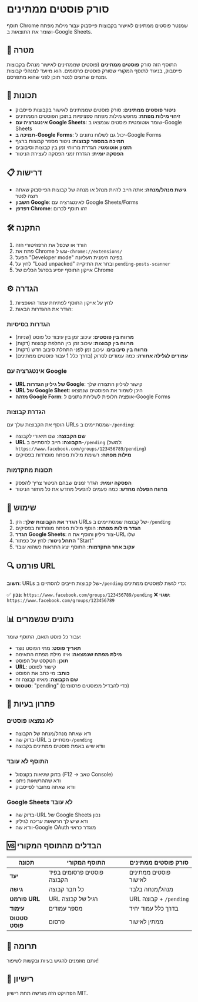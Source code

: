 # סורק פוסטים ממתינים

תוסף Chrome שמנטר פוסטים ממתינים לאישור בקבוצות פייסבוק עבור מילות מפתח ושומר את התוצאות ב-Google Sheets.

## 🎯 מטרה

התוסף הזה סורק **פוסטים ממתינים** (פוסטים שממתינים לאישור מנהל) בקבוצות פייסבוק, בניגוד לתוסף המקורי שסורק פוסטים פרסומים. הוא מיועד למנהלי קבוצות ומנחים שרוצים לנטר תוכן לפני שהוא מתפרסם.

## 🚀 תכונות

- **ניטור פוסטים ממתינים**: סורק פוסטים שממתינים לאישור בקבוצות פייסבוק
- **זיהוי מילות מפתח**: מחפש מילות מפתח ספציפיות בתוכן הפוסטים הממתינים
- **אינטגרציה עם Google Sheets**: שומר אוטומטית פוסטים שנמצאו ב-Google Sheets
- **תמיכה ב-Google Forms**: יכול גם לשלוח נתונים ל-Google Forms
- **תמיכה במספר קבוצות**: ניטור מספר קבוצות ברצף
- **תזמון אוטומטי**: הגדרת מרווחי זמן בין קבוצות וסיבובים
- **הפסקה יומית**: הגדרת זמני הפסקה לעצירת הניטור

## 📋 דרישות

- **גישת מנהל/מנחה**: אתה חייב להיות מנהל או מנחה של קבוצות הפייסבוק שאתה רוצה לנטר
- **חשבון Google**: לאינטגרציה עם Google Sheets/Forms
- **דפדפן Chrome**: זהו תוסף לכרום

## 🛠️ התקנה

1. הורד או שכפל את הרפוזיטורי הזה
2. פתח את Chrome וגש ל-`chrome://extensions/`
3. הפעל "Developer mode" בפינה הימנית העליונה
4. לחץ על "Load unpacked" ובחר את התיקייה `pending-posts-scanner`
5. אייקון התוסף יופיע בסרגל הכלים של Chrome

## ⚙️ הגדרה

1. לחץ על אייקון התוסף לפתיחת עמוד האופציות
2. הגדר את ההגדרות הבאות:

### הגדרות בסיסיות
- **מרווח בין פוסטים**: עיכוב זמן בין עיבוד כל פוסט (שניות)
- **מרווח בין קבוצות**: עיכוב זמן בין החלפת קבוצות (דקות)
- **מרווח בין סיבובים**: עיכוב זמן לפני התחלת סיבוב חדש (דקות)
- **עמודים לגלילה אחורה**: כמה עמודים לסרוק (בדרך כלל 1 עבור פוסטים ממתינים)

### אינטגרציה עם Google
- **URL של גיליון הגדרות Google**: קישור לגיליון התצורה שלך
- **URL של Google Sheet**: היכן לשמור את הפוסטים שנמצאו
- **מזהה Google Form**: אופציה חלופית לשליחת נתונים ל-Google Forms

### הגדרת קבוצות
הוסף את הקבוצות שלך עם URLs שמסתיימים ב-`/pending`:
- **שם הקבוצה**: שם תיאורי לקבוצה
- **URL הקבוצה**: חייב להסתיים ב-`/pending` (למשל: `https://www.facebook.com/groups/123456789/pending`)
- **מילות מפתח**: רשימת מילות מפתח מופרדות בפסיקים

### תכונות מתקדמות
- **הפסקה יומית**: הגדר זמנים שבהם הניטור צריך להפסק
- **מרווח הפעלה מחדש**: כמה פעמים להפעיל מחדש את כל מחזור הניטור

## 📝 שימוש

1. **הגדר את הקבוצות שלך**: הזן URLs של קבוצות שמסתיימים ב-`/pending`
2. **הגדר מילות מפתח**: הוסף מילות מפתח מופרדות בפסיקים
3. **הגדר Google Sheets**: צור גיליון והוסף את ה-URL שלו
4. **התחל ניטור**: לחץ על כפתור "Start"
5. **עקוב אחר התקדמות**: התוסף יציג התראות כשהוא עובד

## 🔍 פורמט URL

**חשוב**: URLs של קבוצות חייבים להסתיים ב-`/pending` כדי לגשת לפוסטים ממתינים:

✅ **נכון**: `https://www.facebook.com/groups/123456789/pending`
❌ **שגוי**: `https://www.facebook.com/groups/123456789`

## 📊 נתונים שנשמרים

עבור כל פוסט תואם, התוסף שומר:
- **תאריך פוסט**: מתי הפוסט נוצר
- **מילת מפתח שנמצאה**: איזו מילת מפתח התאימה
- **תוכן**: הטקסט של הפוסט
- **URL**: קישור לפוסט
- **כותב**: מי כתב את הפוסט
- **שם הקבוצה**: מאיזו קבוצה זה
- **סטטוס**: "pending" (כדי להבדיל מפוסטים פרסומים)

## 🔧 פתרון בעיות

### לא נמצאו פוסטים
- ודא שאתה מנהל/מנחה של הקבוצה
- בדוק שה-URL מסתיים ב-`/pending`
- וודא שיש באמת פוסטים ממתינים בקבוצה

### התוסף לא עובד
- בדוק שגיאות בקונסול (F12 → טאב Console)
- ודא שההרשאות ניתנו
- וודא שאתה מחובר לפייסבוק

### Google Sheets לא עובד
- בדוק שה-URL של Google Sheets נכון
- ודא שיש לך הרשאות עריכה לגיליון
- וודא שה-Google OAuth מוגדר כראוי

## 🆚 הבדלים מהתוסף המקורי

| תכונה | התוסף המקורי | סורק פוסטים ממתינים |
|---------|-------------------|----------------------|
| **יעד** | פוסטים פרסומים בפיד הקבוצה | פוסטים ממתינים לאישור |
| **גישה** | כל חבר קבוצה | מנהל/מנחה בלבד |
| **פורמט URL** | URL רגיל של קבוצה | URL קבוצה + `/pending` |
| **עימוד** | מספר עמודים | בדרך כלל עמוד יחיד |
| **סטטוס פוסט** | פרסום | ממתין לאישור |

## 🤝 תרומה

אתם מוזמנים להגיש בעיות ובקשות לשיפור!

## 📄 רישיון

הפרויקט הזה מורשה תחת רישיון MIT.
